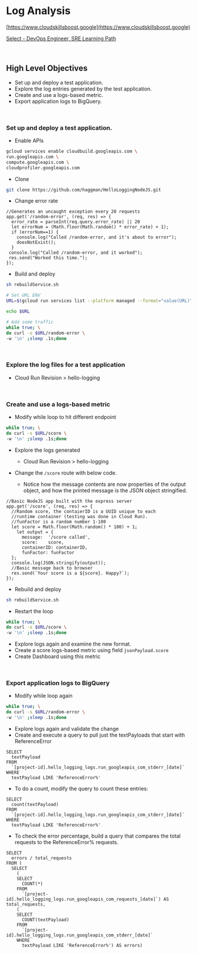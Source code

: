 # Log Analysis

[https://www.cloudskillsboost.google](https://www.cloudskillsboost.google)

[Select - DevOps Engineer, SRE Learning Path](https://www.cloudskillsboost.google/paths)

<br>

## High Level Objectives

- Set up and deploy a test application.
- Explore the log entries generated by the test application.
- Create and use a logs-based metric.
- Export application logs to BigQuery.

<br>

### Set up and deploy a test application.

- Enable APIs

```bash
gcloud services enable cloudbuild.googleapis.com \
run.googleapis.com \
compute.googleapis.com \
cloudprofiler.googleapis.com
```


- Clone

```bash
git clone https://github.com/haggman/HelloLoggingNodeJS.git
```

- Change error rate

```node
//Generates an uncaught exception every 20 requests
app.get('/random-error', (req, res) => {
  error_rate = parseInt(req.query.error_rate) || 20
  let errorNum = (Math.floor(Math.random() * error_rate) + 1);
  if (errorNum==1) {
    console.log("Called /random-error, and it's about to error");
    doesNotExist();
  }
 console.log("Called /random-error, and it worked");
 res.send("Worked this time.");
});
```

- Build and deploy

```bash
sh rebuildService.sh

# Set URL ENV
URL=$(gcloud run services list --platform managed --format="value(URL)" | grep hello-logging)

echo $URL

# Add some traffic
while true; \
do curl -s $URL/random-error \
-w '\n' ;sleep .1s;done
```


<br>

### Explore the log files for a test application

- Cloud Run Revision > hello-logging


<br>

### Create and use a logs-based metric

- Modify while loop to hit different endpoint

```bash
while true; \
do curl -s $URL/score \
-w '\n' ;sleep .1s;done
```

- Explore the logs generated
  - Cloud Run Revision > hello-logging

- Change the `/score` route with below code.
  - Notice how the message contents are now properties of the output object, and how the printed message is the JSON object stringified.

```node
//Basic NodeJS app built with the express server
app.get('/score', (req, res) => {
  //Random score, the contaierID is a UUID unique to each
  //runtime container (testing was done in Cloud Run).
  //funFactor is a random number 1-100
  let score = Math.floor(Math.random() * 100) + 1;
    let output = {
      message:  '/score called',
      score:    score,
      containerID: containerID,
      funFactor: funFactor
  };
  console.log(JSON.stringify(output));
  //Basic message back to browser
  res.send(`Your score is a ${score}. Happy?`);
});
```

- Rebuild and deploy

```bash
sh rebuildService.sh
```

- Restart the loop

```bash
while true; \
do curl -s $URL/score \
-w '\n' ;sleep .1s;done
```

- Explore logs again and examine the new format.
- Create a score logs-based metric using field `jsonPayload.score`
- Create Dashboard using this metric


<br>

### Export application logs to BigQuery

- Modify while loop again

```bash
while true; \
do curl -s $URL/random-error \
-w '\n' ;sleep .1s;done
```

- Explore logs again and validate the change
- Create and execute a query to pull just the textPayloads that start with ReferenceError

```roomsql
SELECT
  textPayload
FROM
  `[project-id].hello_logging_logs.run_googleapis_com_stderr_[date]`
WHERE
  textPayload LIKE 'ReferenceError%'
```

- To do a count, modify the query to count these entries:
```roomsql
SELECT
  count(textPayload)
FROM
  `[project-id].hello_logging_logs.run_googleapis_com_stderr_[date]`
WHERE
  textPayload LIKE 'ReferenceError%'
```

- To check the error percentage, build a query that compares the total requests to the ReferenceError% requests.

```roomsql
SELECT
  errors / total_requests
FROM (
  SELECT
    (
    SELECT
      COUNT(*)
    FROM
      `[project-id].hello_logging_logs.run_googleapis_com_requests_[date]`) AS total_requests,
    (
    SELECT
      COUNT(textPayload)
    FROM
      `[project-id].hello_logging_logs.run_googleapis_com_stderr_[date]`
    WHERE
      textPayload LIKE 'ReferenceError%') AS errors)
```